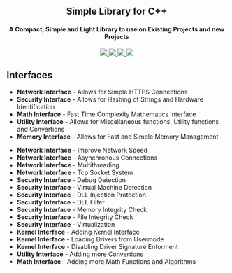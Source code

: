 
<p align="center">
 <h2 align="center">Simple Library for C++</h2>
 <h4 align="center">A Compact, Simple and Light Library to use on Existing Projects and new Projects</h4>
 <p align="center"></p>
</p>

<p align="center">
 
 <a href="https://en.wikipedia.org/wiki/C%2B%2B">
      <img src="https://img.shields.io/badge/language-C%2B%2B-%23f34b7d.svg?style=for-the-badge&logo=appveyor"/>
    </a>
    <a href="https://en.wikipedia.org/wiki/Microsoft_Windows">
      <img src="https://img.shields.io/badge/platform-Windows-0078d7.svg?style=for-the-badge&logo=appveyor"/>
    </a>
 
 <a href="https://en.wikipedia.org/wiki/Cheating_in_online_games">
      <img src="https://img.shields.io/badge/arch-x86-red.svg?style=for-the-badge&logo=appveyor"/>
    </a>
 
 <a href="https://en.wikipedia.org/wiki/Cheating_in_online_games">
      <img src="https://img.shields.io/badge/License-MIT-e49eff?style=for-the-badge&logo=appveyor"/>
    </a>
 
 
    
  </p>



## Interfaces
*   **Network Interface** - Allows for Simple HTTPS Connections
*   **Security Interface** - Allows for Hashing of Strings and Hardware Identification
*   **Math Interface** - Fast Time Complexity Mathematics Interface
*   **Utility Interface** - Allows for Miscellaneous functions, Utility functions and Convertions
*   **Memory Interface** - Allows for Fast and Simple Memory Management




<FuturePlans>

*   **Network Interface** - Improve Network Speed
*   **Network Interface** - Asynchronous Connections
*   **Network Interface** - Multithreading
*   **Network Interface** - Tcp Socket System
*   **Security Interface** - Debug Detection
*   **Security Interface** - Virtual Machine Detection
*   **Security Interface** - DLL Injection Protection
*   **Security Interface** - DLL Filter
*   **Security Interface** - Memory Integrity Check
*   **Security Interface** - File Integrity Check
*   **Security Interface** - Virtualization
*   **Kernel Interface** - Adding Kernel Interface
*   **Kernel Interface** - Loading Drivers from Usermode
*   **Kernel Interface** - Disabling Driver Signature Enforment
*   **Utility Interface** - Adding more Convertions
*   **Math Interface** - Adding more Math Functions and Algorithms




